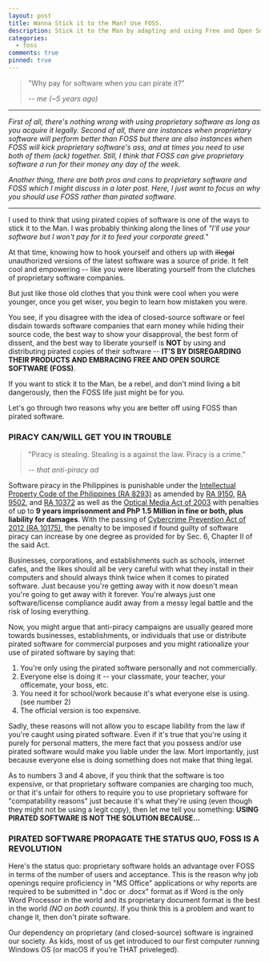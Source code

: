 ```yaml
---
layout: post
title: Wanna Stick it to the Man? Use FOSS.
description: Stick it to the Man by adapting and using Free and Open Source Software (FOSS).
categories:
  - foss
comments: true
pinned: true
---
```


> "Why pay for software when you can pirate it?"
>
> -- <cite>me (~5 years ago)</cite>

***

*First of all, there's nothing wrong with using proprietary software as long as you acquire it legally. Second of all, there are instances when proprietary software will perform better than FOSS but there are also instances when FOSS will kick proprietary software's ass, and at times you need to use both of them (ack) together. Still, I think that FOSS can give proprietary software a run for their money any day of the week.*

*Another thing, there are both pros and cons to proprietary software and FOSS which I might discuss in a later post. Here, I just want to focus on why you should use FOSS rather than pirated software.*

***

I used to think that using pirated copies of software is one of the ways to stick it to the Man. I was probably thinking along the lines of *"I'll use your software but I won't pay for it to feed your corporate greed."*

At that time, knowing how to hook yourself and others up with ~~illegal~~ unauthorized versions of the latest software was a source of pride. It felt cool and empowering -- like you were liberating yourself from the clutches of proprietary software companies.

But just like those old clothes that you think were cool when you were younger, once you get wiser, you begin to learn how mistaken you were.

You see, if you disagree with the idea of closed-source software or feel disdain towards software companies that earn money while hiding their source code, the best way to show your disapproval, the best form of dissent, and the best way to liberate yourself is **NOT** by using and distributing pirated copies of their software -- **IT'S BY DISREGARDING THEIR PRODUCTS AND EMBRACING FREE AND OPEN SOURCE SOFTWARE (FOSS)**.

If you want to stick it to the Man, be a rebel, and don't mind living a bit dangerously, then the FOSS life just might be for you.

Let's go through two reasons why you are better off using FOSS than pirated software.


### PIRACY CAN/WILL GET YOU IN TROUBLE
> "Piracy is stealing. Stealing is a against the law. Piracy is a crime."
>
> -- <cite>that anti-piracy ad</cite>

Software piracy in the Philippines is punishable under the [Intellectual Property Code of the Philippines (RA 8293)](http://www.ipophil.gov.ph/images/Patents/IRRs/RepublicAct8293.pdf) as amended by [RA 9150](http://www.gov.ph/2001/08/06/republic-act-no-9150/), [RA 9502](http://www.lawphil.net/statutes/repacts/ra2008/ra_9502_2008.html), and [RA 10372](http://www.gov.ph/2013/02/28/republic-act-no-10372/) as well as the [Optical Media Act of 2003](http://www.gov.ph/2004/02/10/republic-act-no-9239/) with penalties of up to **9 years imprisonment and PhP 1.5 Million in fine or both, plus liability for damages**. With the passing of [Cybercrime Prevention Act of 2012 (RA 10175)](http://www.gov.ph/2012/09/12/republic-act-no-10175/), the penalty to be imposed if found guilty of software piracy can increase by one degree as provided for by Sec. 6, Chapter II of the said Act.

Businesses, corporations, and establishments such as schools, internet cafes, and the likes should all be very careful with what they install in their computers and should always think twice when it comes to pirated software. Just because you're getting away with it now doesn't mean you're going to get away with it forever. You're always just one software/license compliance audit away from a messy legal battle and the risk of losing everything.

Now, you might argue that anti-piracy campaigns are usually geared more towards businesses, establishments, or individuals that use or distribute pirated software for commercial purposes and you might rationalize your use of pirated software by saying that:
1. You're only using the pirated software personally and not commercially.
2. Everyone else is doing it -- your classmate, your teacher, your officemate, your boss, etc.
3. You need it for school/work because it's what everyone else is using. (see number 2)
4. The official version is too expensive.

Sadly, these reasons will not allow you to escape liability from the law if you're caught using pirated software. Even if it's true that you're using it purely for personal matters, the mere fact that you possess and/or use pirated software would make you liable under the law. Mort importantly, just because everyone else is doing something does not make that thing legal.

As to numbers 3 and 4 above, if you think that the software is too expensive, or that proprietary software companies are charging too much, or that it's unfair for others to require you to use proprietary software for "compatability reasons" just because it's what they're using (even though they might not be using a legit copy), then let me tell you something: **USING PIRATED SOFTWARE IS NOT THE SOLUTION BECAUSE...**


### PIRATED SOFTWARE PROPAGATE THE STATUS QUO, FOSS IS A REVOLUTION

Here's the status quo: proprietary software holds an advantage over FOSS in terms of the number of users and acceptance. This is the reason why job openings require proficiency in "MS Office" applications or why reports are required to be submitted in ".doc or .docx" format as if Word is the only Word Processor in the world and its proprietary document format is the best in the world *(NO on both counts)*. If you think this is a problem and want to change it, then don't pirate software.

Our dependency on proprietary (and closed-source) software is ingrained our society. As kids, most of us get introduced to our first computer running Windows OS (or macOS if you're THAT priveleged).
